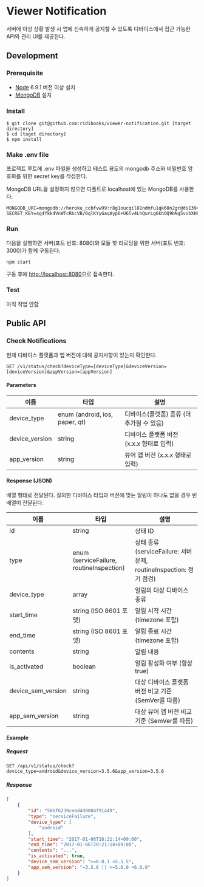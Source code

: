 # Viewer Notification

서버에 이상 상황 발생 시 앱에 신속하게 공지할 수 있도록 디바이스에서 접근 가능한 API와 관리 UI를 제공한다. 

## Development

### Prerequisite

- [Node](https://nodejs.org/ko/) 6.9.1 버전 이상 설치
- [MongoDB](https://www.mongodb.com/) 설치

### Install

```
$ git clone git@github.com:ridibooks/viewer-notification.git [target directory]
$ cd [taget directory]
$ npm install
```

### Make .env file

프로젝트 루트에 .env 파일을 생성하고 테스트 용도의 mongodb 주소와 비밀번호 암호화를 위한 secret key를 작성한다.

MongoDB URL을 설정하지 않으면 디폴트로 localhost에 있는 MongoDB를 사용한다.

```
MONGODB_URI=mongodb://heroku_ccbfvw99:r8g1oucqil81ndmfu1qk60n2gr@ds139438.mlab.com:39438/heroku_ccbfvw99
SECRET_KEY=4g4Ykk4VnWTcRbcVB/0qlKYyGaqAyp6+U6lv4LhQurLg6khOQ9bNg5vobXHPwJ5f+qyIlTgqth07PPybOGzAzXBRjVuJJ1VqwvgDiO+KcHSUJSWYJ2cURZDLESeKEohW0DXCb04GCIoA6JgAQiKhxaN0sLj4WfZ3KTUo0w3XsOxXDN/ChQyJfN31QAtz1MG7Y79sGXiIWNePYBTq/SHewnHaiJFbxNf3liWsj7zt80t3y6xAdBKH637IPK/AYrVNFFay20eqDGJK0ES3aXpYXzE+H8lE6BkTy4lJ1kDlss6GAqn471TATk43RiR/mgfIM+TMzr4J+6IgQP5FeEbPIQ==
```

### Run

다음을 실행하면 서버(포트 번호: 8080)와 모듈 핫 리로딩을 위한 서버(포트 번호: 3000)가 함께 구동된다.

```
npm start
```

구동 후에 [http://localhost:8080](http://localhost:8080)으로 접속한다.

### Test

아직 작업 안함

## Public API

### Check Notifications

현재 디바이스 플랫폼과 앱 버전에 대해 공지사항이 있는지 확인한다.

```
GET /v1/status/check?deviceType=[deviceType]&deviceVersion=[deviceVersion]&appVersion=[appVersion]
```

#### Parameters

| 이름           | 타입                           | 설명                                      |
| -------------- | ------------------------------ | ----------------------------------------- |
| device_type    | enum (android, ios, paper, qt) | 디바이스(플랫폼) 종류 (더 추가될 수 있음) |
| device_version | string                         | 디바이스 플랫폼 버전 (x.x.x 형태로 입력)  |
| app_version    | string                         | 뷰어 앱 버전 (x.x.x 형태로 입력)          |

#### Response (JSON)

배열 형태로 전달된다. 질의한 디바이스 타입과 버전에 맞는 알림이 하나도 없을 경우 빈 배열이 전달된다. 

| 이름               | 타입                                     | 설명                                                                |
| ------------------ | ---------------------------------------- | ------------------------------------------------------------------- |
| id                 | string                                   | 상태 ID                                                             |
| type               | enum (serviceFailure, routineInspection) | 상태 종류 (serviceFailure: 서버 문제, routineInspection: 정기 점검) |
| device_type        | array                                    | 알림의 대상 디바이스 종류                                           |
| start_time         | string (ISO 8601 포맷)                   | 알림 시작 시간 (timezone 포함)                                      |
| end_time           | string (ISO 8601 포맷)                   | 알림 종료 시간 (timezone 포함)                                      |
| contents           | string                                   | 알림 내용                                                           |
| is_activated       | boolean                                  | 알림 활성화 여부 (항상 true)                                        |
| device_sem_version | string                                   | 대상 디바이스 플랫폼 버전 비교 기준 (SemVer를 따름)                 |
| app_sem_version    | string                                   | 대상 뷰어 앱 버전 비교 기준 (SemVer를 따름)                         |

#### Example

##### Request
```
GET /api/v1/status/check?device_type=android&device_version=3.5.6&app_version=3.5.6
```

##### Response
```json
[
	{
		"id": "586f6239ceed4d0004f91449",
		"type": "serviceFailure",
		"device_type": [
			"android"
		],
		"start_time": "2017-01-06T18:21:14+09:00",
		"end_time": "2017-01-06T20:21:14+09:00",
		"contents": "...",
		"is_activated": true,
		"device_sem_version": ">=0.0.1 <5.5.5",
		"app_sem_version": "=3.5.6 || >=5.0.0 <6.0.0"
	}
]
```
